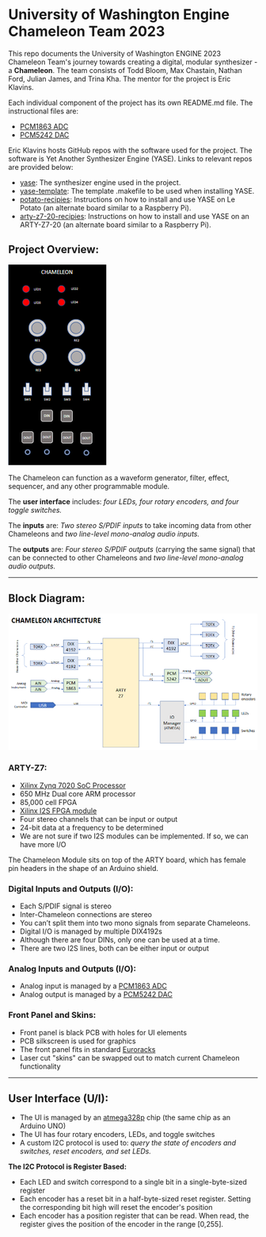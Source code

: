 # University of Washington Engine Chameleon Team 2023
This repo documents the University of Washington ENGINE 2023 Chameleon Team's journey towards creating a digital, modular synthesizer - a **Chameleon**. The team consists of Todd Bloom, Max Chastain, Nathan Ford, Julian James, and Trina Kha. The mentor for the project is Eric Klavins.

Each individual component of the project has its own README.md file. The instructional files are:
- [PCM1863 ADC](https://github.com/jelkinsjames/chameleon-PCB/tree/main/PCM1863/README.md)
- [PCM5242 DAC](https://github.com/jelkinsjames/chameleon-PCB/blob/main/PCM5242/README.md)

Eric Klavins hosts GitHub repos with the software used for the project. The software is Yet Another Synthesizer Engine (YASE). Links to relevant repos are provided below:
- [yase](https://github.com/klavins/yase.git): The synthesizer engine used in the project.
- [yase-template](https://github.com/klavins/yase-template.git): The template .makefile to be used when installing YASE.
- [potato-recipies](https://github.com/klavins/potato-recipies.git): Instructions on how to install and use YASE on Le Potato (an alternate board similar to a Raspberry Pi).
- [arty-z7-20-recipies](https://github.com/klavins/arty-z7-20-recipes.git): Instructions on how to install and use YASE on an ARTY-Z7-20 (an alternate board similar to a Raspberry Pi).


## Project Overview:

![Concept Image](concept_image.png)

The Chameleon can function as a waveform generator, filter, effect, sequencer, and any other programmable module.

The **user interface** includes: *four LEDs, four rotary encoders, and four toggle switches.*

The **inputs** are: *Two stereo S/PDIF inputs* to take incoming data from other Chameleons and *two line-level mono-analog audio inputs.*

The **outputs** are: *Four stereo S/PDIF outputs* (carrying the same signal) that can be connected to other Chameleons and *two line-level mono-analog audio outputs.*

---

## Block Diagram:

![Chameleon Architecture](chameleon_architecture.png)

### ARTY-Z7:
- [Xilinx Zynq 7020 SoC Processor](https://digilent.com/shop/arty-z7-zynq-7000-soc-development-board/)
- 650 MHz Dual core ARM processor
- 85,000 cell FPGA
- [Xilinx I2S FPGA module](https://www.xilinx.com/products/intellectual-property/audio-i2s.html)
- Four stereo channels that can be input or output
- 24-bit data at a frequency to be determined
- We are not sure if two I2S modules can be implemented. If so, we can have more I/O

The Chameleon Module sits on top of the ARTY board, which has female pin headers in the shape of an Arduino shield.

### Digital Inputs and Outputs (I/O):
- Each S/PDIF signal is stereo
- Inter-Chameleon connections are stereo
- You can’t split them into two mono signals from separate Chameleons.
- Digital I/O is managed by multiple DIX4192s
- Although there are four DINs, only one can be used at a time.
- There are two I2S lines, both can be either input or output

### Analog Inputs and Outputs (I/O):
- Analog input is managed by a [PCM1863 ADC](https://www.ti.com/product/PCM1863)
- Analog output is managed by a [PCM5242 DAC](https://www.ti.com/product/PCM5242)

### Front Panel and Skins:
- Front panel is black PCB with holes for UI elements
- PCB silkscreen is used for graphics
- The front panel fits in standard [Euroracks](https://en.wikipedia.org/wiki/Eurorack)
- Laser cut "skins" can be swapped out to match current Chameleon functionality

---

## User Interface (U/I):
- The UI is managed by an [atmega328p](https://www.microchip.com/en-us/product/ATmega328P) chip (the same chip as an Arduino UNO)
- The UI has four rotary encoders, LEDs, and toggle switches
- A custom I2C protocol is used to: *query the state of encoders and switches, reset encoders, and set LEDs.*

**The I2C Protocol is Register Based:**
- Each LED and switch correspond to a single bit in a single-byte-sized register
- Each encoder has a reset bit in a half-byte-sized reset register. Setting the corresponding bit high will reset the encoder's position
- Each encoder has a position register that can be read. When read, the register gives the position of the encoder in the range [0,255].
